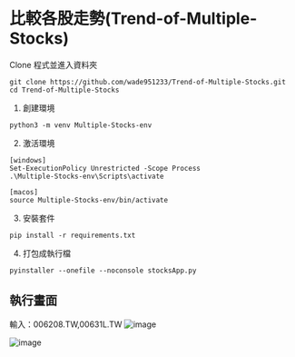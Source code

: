 # 比較各股走勢(Trend-of-Multiple-Stocks)
Clone 程式並進入資料夾
```
git clone https://github.com/wade951233/Trend-of-Multiple-Stocks.git
cd Trend-of-Multiple-Stocks
```

1. 創建環境
```
python3 -m venv Multiple-Stocks-env
```
2. 激活環境
```
[windows]
Set-ExecutionPolicy Unrestricted -Scope Process
.\Multiple-Stocks-env\Scripts\activate

[macos]
source Multiple-Stocks-env/bin/activate
```
3. 安裝套件
```
pip install -r requirements.txt
```
4. 打包成執行檔
```
pyinstaller --onefile --noconsole stocksApp.py
```

## 執行畫面
輸入：006208.TW,00631L.TW
![image](https://github.com/wade951233/Trend-of-Multiple-Stocks/assets/54468254/0a3dc047-d466-4dd9-ada0-e9790ed068d9)

![image](https://github.com/wade951233/Trend-of-Multiple-Stocks/assets/54468254/6f05f915-beaf-4827-9977-04236f130f44)
